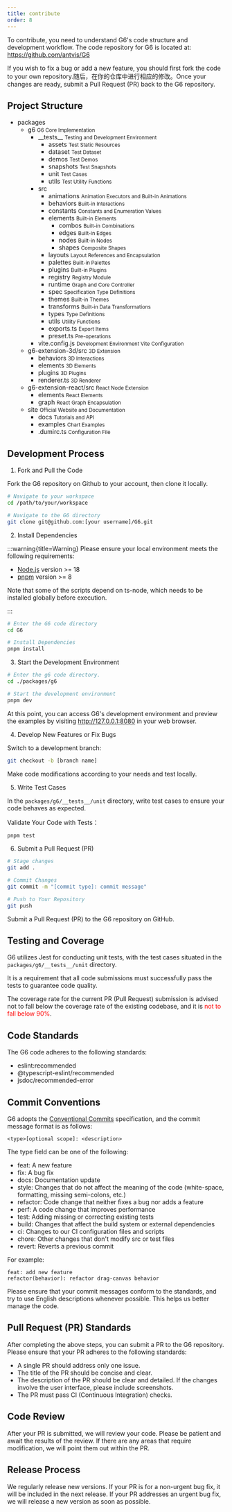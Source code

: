 ```yaml
---
title: contribute
order: 8
---
```


To contribute, you need to understand G6's code structure and development workflow. The code repository for G6 is located at: https://github.com/antvis/G6

If you wish to fix a bug or add a new feature, you should first fork the code to your own repository.随后，在你的仓库中进行相应的修改。Once your changes are ready, submit a Pull Request (PR) back to the G6 repository.

## Project Structure

<Tree>
  <ul>
    <li>
      packages
      <ul>
        <li>
          g6
          <small>G6 Core Implementation</small>
          <ul>
            <li>
              __tests__
              <small>Testing and Development Environment</small>
              <ul>
                <li>
                  assets
                  <small>Test Static Resources</small>
                </li>
                <li>
                  dataset
                  <small>Test Dataset</small>
                </li>
                <li>
                  demos
                  <small>Test Demos</small>
                </li>
                <li>
                  snapshots
                  <small>Test Snapshots</small>
                </li>
                <li>
                  unit
                  <small>Test Cases</small>
                </li>
                <li>
                  utils
                  <small>Test Utility Functions</small>
                </li>
              </ul>
            </li>
            <li>
              src
              <ul>
                <li>
                  animations
                  <small>Animation Executors and Built-in Animations</small>   
                </li>
                <li>
                  behaviors
                  <small>Built-in Interactions</small>   
                </li>
                <li>
                  constants
                  <small>Constants and Enumeration Values</small>   
                </li>
                <li>
                  elements
                  <small>Built-in Elements</small>
                  <ul>
                    <li>
                      combos
                      <small>Built-in Combinations</small>
                    </li>
                    <li>
                      edges
                      <small>Built-in Edges</small>
                    </li>
                    <li>
                      nodes
                      <small>Built-in Nodes</small>
                    </li>
                    <li>
                      shapes
                      <small>Composite Shapes</small>
                    </li>
                  </ul>
                </li>
                <li>
                  layouts
                  <small>Layout References and Encapsulation</small>   
                </li>
                <li>
                  palettes
                  <small>Built-in Palettes</small>   
                </li>
                <li>
                  plugins
                  <small>Built-in Plugins</small>   
                </li>
                <li>
                  registry
                  <small>Registry Module</small>   
                </li>
                <li>
                  runtime
                  <small>Graph and Core Controller</small>   
                </li>
                <li>
                  spec
                  <small>Specification Type Definitions</small>   
                </li>
                <li>
                  themes
                  <small>Built-in Themes</small>   
                </li>
                <li>
                  transforms
                  <small>Built-in Data Transformations</small>   
                </li>
                <li>
                  types
                  <small>Type Definitions</small>   
                </li>
                <li>
                  utils
                  <small>Utility Functions</small>   
                </li>
                <li>
                  exports.ts
                  <small>Export Items</small>   
                </li>
                <li>
                  preset.ts
                  <small>Pre-operations</small>
                </li>
              </ul>
            </li>
            <li>
              vite.config.js
              <small>Development Environment Vite Configuration</small>
            </li>
          </ul>
        </li>
        <li>
          g6-extension-3d/src
          <small>3D Extension</small>
          <ul>
            <li>
              behaviors
              <small>3D Interactions</small>
            </li>
            <li>
              elements
              <small>3D Elements</small>
            </li>
            <li>
              plugins
              <small>3D Plugins</small>
            </li>
            <li>
              renderer.ts
              <small>3D Renderer</small>
            </li>
          </ul>
        </li>
        <li>
          g6-extension-react/src
          <small>React Node Extension</small>
          <ul>
            <li>
              elements
              <small>React Elements</small>
            </li>
            <li>
              graph
              <small>React Graph Encapsulation</small>
            </li>
          </ul>
        </li>
        <li>
          site
          <small>Official Website and Documentation</small>
          <ul>
            <li>
              docs
              <small>Tutorials and API</small>
            </li>
            <li>
              examples
              <small>Chart Examples</small>
            </li>
            <li>
              .dumirc.ts
              <small>Configuration File</small>
            </li>
          </ul>
        </li>
      </ul>
    </li>

  </ul>
</Tree>

## Development Process

1. Fork and Pull the Code

Fork the G6 repository on Github to your account, then clone it locally.

```bash
# Navigate to your workspace
cd /path/to/your/workspace

# Navigate to the G6 directory
git clone git@github.com:[your username]/G6.git
```

2. Install Dependencies

:::warning{title=Warning}
Please ensure your local environment meets the following requirements:

- [Node.js](https://nodejs.org/) version >= 18
- [pnpm](https://pnpm.io/) version >= 8

Note that some of the scripts depend on ts-node, which needs to be installed globally before execution.

:::

```bash
# Enter the G6 code directory
cd G6

# Install Dependencies
pnpm install
```

3. Start the Development Environment

```bash
# Enter the g6 code directory.
cd ./packages/g6

# Start the development environment
pnpm dev
```

At this point, you can access G6's development environment and preview the examples by visiting http://127.0.0.1:8080 in your web browser.

4. Develop New Features or Fix Bugs

Switch to a development branch:

```bash
git checkout -b [branch name]
```

Make code modifications according to your needs and test locally.

5. Write Test Cases

In the `packages/g6/__tests__/unit` directory, write test cases to ensure your code behaves as expected.

Validate Your Code with Tests：

```bash
pnpm test
```

6. Submit a Pull Request (PR)

```bash
# Stage changes
git add .

# Commit Changes
git commit -m "[commit type]: commit message"

# Push to Your Repository
git push
```

Submit a Pull Request (PR) to the G6 repository on GitHub.

## Testing and Coverage

G6 utilizes Jest for conducting unit tests, with the test cases situated in the `packages/g6/__tests__/unit` directory.

It is a requirement that all code submissions must successfully pass the tests to guarantee code quality.

The coverage rate for the current PR (Pull Request) submission is advised not to fall below the coverage rate of the existing codebase, and it is <text style="color: red;">not to fall below 90%</text>.

## Code Standards

The G6 code adheres to the following standards:

- eslint:recommended
- @typescript-eslint/recommended
- jsdoc/recommended-error

## Commit Conventions

G6 adopts the [Conventional Commits](https://www.conventionalcommits.org/) specification, and the commit message format is as follows:

```
<type>[optional scope]: <description>
```

The type field can be one of the following:

- feat: A new feature
- fix: A bug fix
- docs: Documentation update
- style: Changes that do not affect the meaning of the code (white-space, formatting, missing semi-colons, etc.)
- refactor: Code change that neither fixes a bug nor adds a feature
- perf: A code change that improves performance
- test: Adding missing or correcting existing tests
- build: Changes that affect the build system or external dependencies
- ci: Changes to our CI configuration files and scripts
- chore: Other changes that don't modify src or test files
- revert: Reverts a previous commit

For example:

```
feat: add new feature
refactor(behavior): refactor drag-canvas behavior
```

Please ensure that your commit messages conform to the standards, and try to use English descriptions whenever possible. This helps us better manage the code.

## Pull Request (PR) Standards

After completing the above steps, you can submit a PR to the G6 repository. Please ensure that your PR adheres to the following standards:

- A single PR should address only one issue.
- The title of the PR should be concise and clear.
- The description of the PR should be clear and detailed. If the changes involve the user interface, please include screenshots.
- The PR must pass CI (Continuous Integration) checks.

## Code Review

After your PR is submitted, we will review your code. Please be patient and await the results of the review. If there are any areas that require modification, we will point them out within the PR.

## Release Process

We regularly release new versions. If your PR is for a non-urgent bug fix, it will be included in the next release. If your PR addresses an urgent bug fix, we will release a new version as soon as possible.
